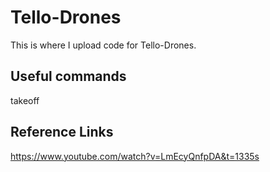 # Tello-Drones
This is where I upload code for Tello-Drones.

## Useful commands
takeoff

## Reference Links
https://www.youtube.com/watch?v=LmEcyQnfpDA&t=1335s

